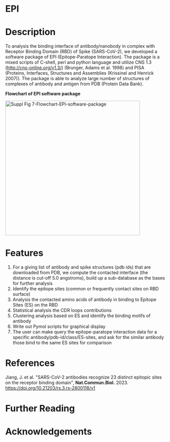 # EPI

# Description

To analysis the binding interface of antibody/nanobody in complex with Receptor Binding Domain (RBD) of Spike (SARS-CoV-2), we developed a software package of EPI (Epitope-Paratope Interaction).  The package is a mixed scripts of C-shell, perl and python language and utilize CNS 1.3 (http://cns-online.org/v1.3/) (Brunger, Adams et al. 1998) and PISA (Proteins, Interfaces, Structures and Assemblies (Krissinel and Henrick 2007)).  The package is able to analyze large number of structures of complexes of antibody and antigen from PDB (Protein Data Bank).

**Flowchart of EPI software package**

<img width="424" alt="Suppl Fig 7-Flowchart-EPI-software-package" src="https://github.com/jiangj-niaid/EPI/assets/75588673/54fb9f0f-563f-4daa-b3ce-58a71a6b373d">

# Features

1.	For a giving list of antibody and spike structures (pdb ids) that are downloaded from PDB,  we compute the contacted interface (the distance is cut-off 5.0 angstroms), build up a sub-database as the bases for further analysis
2.	Identify the epitope sites (common or frequently contact sites on RBD surface)
3.	Analysis the contacted amino acids of antibody in binding to Epitope Sites (ES) on the RBD
4.	Statistical analysis the CDR loops contributions
5.	Clustering analysis based on ES and identify the binding motifs of antibody
6.	Write out Pymol scripts for graphical display
7.	The user can make query the epitope-paratope interaction data for a specific antibody/pdb-id/class/ES-sites, and ask for the similar antibody those bind to the same ES sites for comparison

# References
Jiang, J. et al. "SARS-CoV-2 antibodies recognize 23 distinct epitopic sites on the receptor binding domain", **Nat.Commun.Biol.** 2023.
https://doi.org/10.21203/rs.3.rs-2800118/v1


# Further Reading

# Acknowledgements
